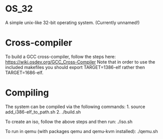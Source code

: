 # OS_32
A simple unix-like 32-bit operating system.
(Currently unnamed!)

# Cross-compiler
To build a GCC cross-compiler, follow the steps here: https://wiki.osdev.org/GCC_Cross-Compiler
Note that in order to use the included makefiles you should export TARGET=1386-elf rather then TARGET=1686-elf.
# Compiling
The system can be compiled via the following commands:
	1. source add_i386-elf_to_path.sh
	2. ./build.sh

To create an iso, follow the above steps and then run:
	./iso.sh

To run in qemu (with packages qemu and qemu-kvm installed):
	./qemu.sh	
